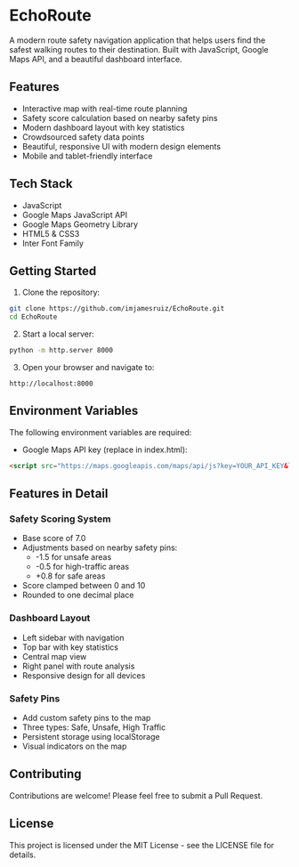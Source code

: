 # EchoRoute

A modern route safety navigation application that helps users find the safest walking routes to their destination. Built with JavaScript, Google Maps API, and a beautiful dashboard interface.

## Features

- Interactive map with real-time route planning
- Safety score calculation based on nearby safety pins
- Modern dashboard layout with key statistics
- Crowdsourced safety data points
- Beautiful, responsive UI with modern design elements
- Mobile and tablet-friendly interface

## Tech Stack

- JavaScript
- Google Maps JavaScript API
- Google Maps Geometry Library
- HTML5 & CSS3
- Inter Font Family

## Getting Started

1. Clone the repository:
```bash
git clone https://github.com/imjamesruiz/EchoRoute.git
cd EchoRoute
```

2. Start a local server:
```bash
python -m http.server 8000
```

3. Open your browser and navigate to:
```
http://localhost:8000
```

## Environment Variables

The following environment variables are required:

- Google Maps API key (replace in index.html):
```html
<script src="https://maps.googleapis.com/maps/api/js?key=YOUR_API_KEY&libraries=places,geometry&callback=initMap"></script>
```

## Features in Detail

### Safety Scoring System
- Base score of 7.0
- Adjustments based on nearby safety pins:
  - -1.5 for unsafe areas
  - -0.5 for high-traffic areas
  - +0.8 for safe areas
- Score clamped between 0 and 10
- Rounded to one decimal place

### Dashboard Layout
- Left sidebar with navigation
- Top bar with key statistics
- Central map view
- Right panel with route analysis
- Responsive design for all devices

### Safety Pins
- Add custom safety pins to the map
- Three types: Safe, Unsafe, High Traffic
- Persistent storage using localStorage
- Visual indicators on the map

## Contributing

Contributions are welcome! Please feel free to submit a Pull Request.

## License

This project is licensed under the MIT License - see the LICENSE file for details. 
